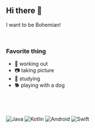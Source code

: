 ## Hi there 👋

<!--
**eriolshin10/eriolshin10** is a ✨ _special_ ✨ repository because its `README.md` (this file) appears on your GitHub profile.

Here are some ideas to get you started:

- 🔭 I’m currently working on ...
- 🌱 I’m currently learning ...
- 👯 I’m looking to collaborate on ...
- 🤔 I’m looking for help with ...
- 💬 Ask me about ...
- 📫 How to reach me: ...
- 😄 Pronouns: ...
- ⚡ Fun fact: ...
-->

I want to be Bohemian!

&nbsp;

### Favorite thing
- :muscle: working out
- :camera: taking picture
- :book: studying
- :dog2: playing with a dog

&nbsp;

#

<!--[![Top Langs](https://github-readme-stats.vercel.app/api/top-langs/?username=eriolshin10&layout=compact)](https://github.com/eriolshin10/github-readme-stats)-->

<!--[![Hits](https://hits.seeyoufarm.com/api/count/incr/badge.svg?url=https%3A%2F%2Fgithub.com%2Feriolshin10&count_bg=%2379C83D&title_bg=%23555555&icon=&icon_color=%23E7E7E7&title=hits&edge_flat=false)](https://hits.seeyoufarm.com) -->

![Java](https://img.shields.io/badge/Java-007396?style=flat-square&logo=Java&logoColor=white) ![Kotlin](https://img.shields.io/badge/Kotlin-7F52FF?style=flat-square&logo=Kotlin&logoColor=white) ![Android](https://img.shields.io/badge/Android-3DDC84?style=flat-square&logo=android&logoColor=white) ![Swift](https://img.shields.io/badge/Swift-FA7343?style=flat-square&logo=Swift&logoColor=white) 
<!--![iOS](https://img.shields.io/badge/iOS-222222?style=flat-square&logo=Apple&logoColor=white) ![xcode](https://img.shields.io/badge/xcode-147EFB?style=flat-square&logo=xcode&logoColor=white)-->


